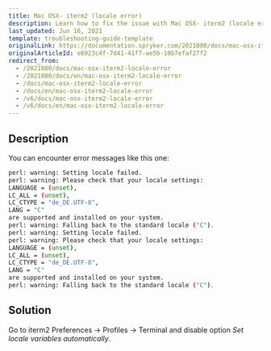 ```yaml
---
title: Mac OSX- iterm2 (locale error)
description: Learn how to fix the issue with Mac OSX- iterm2 (locale error)
last_updated: Jun 16, 2021
template: troubleshooting-guide-template
originalLink: https://documentation.spryker.com/2021080/docs/mac-osx-iterm2-locale-error
originalArticleId: e6923c4f-7d41-41f7-ae5b-10b7efaf27f2
redirect_from:
  - /2021080/docs/mac-osx-iterm2-locale-error
  - /2021080/docs/en/mac-osx-iterm2-locale-error
  - /docs/mac-osx-iterm2-locale-error
  - /docs/en/mac-osx-iterm2-locale-error
  - /v6/docs/mac-osx-iterm2-locale-error
  - /v6/docs/en/mac-osx-iterm2-locale-error
---
```


## Description
You can encounter error messages like this one:

```bash
perl: warning: Setting locale failed.
perl: warning: Please check that your locale settings:
LANGUAGE = (unset),
LC_ALL = (unset),
LC_CTYPE = "de_DE.UTF-8",
LANG = "C"
are supported and installed on your system.
perl: warning: Falling back to the standard locale ("C").
perl: warning: Setting locale failed.
perl: warning: Please check that your locale settings:
LANGUAGE = (unset),
LC_ALL = (unset),
LC_CTYPE = "de_DE.UTF-8",
LANG = "C"
are supported and installed on your system.
perl: warning: Falling back to the standard locale ("C").
```

## Solution

Go to iterm2 Preferences -> Profiles -> Terminal and disable option *Set locale variables automatically*.
